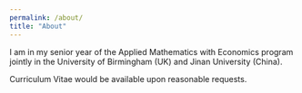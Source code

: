 ```yaml
---
permalink: /about/
title: "About"
---
```


I am in my senior year of the Applied Mathematics with Economics program jointly in the University of Birmingham (UK) and Jinan University (China). 

Curriculum Vitae would be available upon reasonable requests. 
